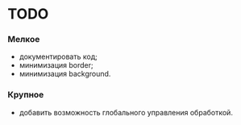 # TODO

### Мелкое

* документировать код;
* минимизация border;
* минимизация background.

### Крупное

* добавить возможность глобального управления обработкой.
